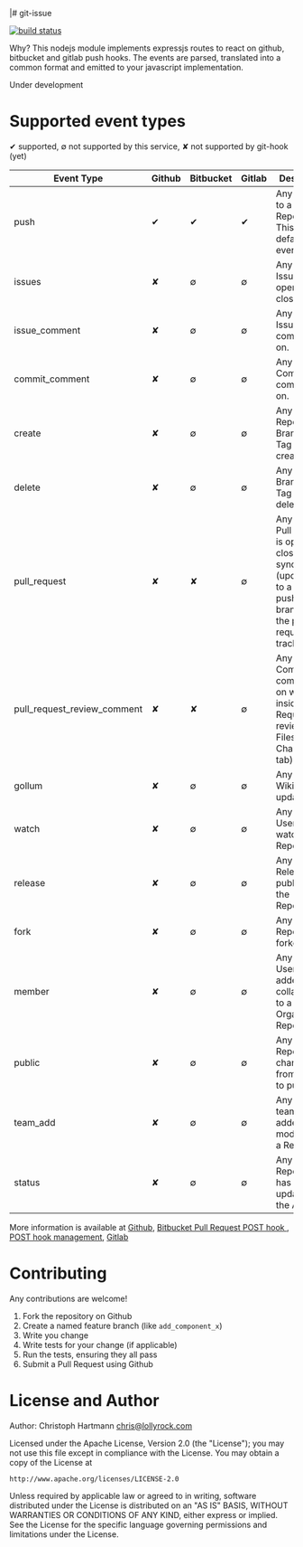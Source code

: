 |# git-issue

[![build status](https://secure.travis-ci.org/gittalk/git-hook.png)](http://travis-ci.org/gittalk/git-hook)

Why? This nodejs module implements expressjs routes to react on github, bitbucket and gitlab push hooks. The events are parsed, translated into a common format and emitted to your javascript implementation.

Under development

# Supported event types

✔ supported, ∅ not supported by this service, ✘ not supported by git-hook (yet)

| Event Type    | Github     | Bitbucket | Gitlab    | Description |
| ------------- | ---------- | --------- | --------- | ----------- |
|push | ✔ | ✔ | ✔  | Any git push to a Repository. This is the default event. |
|issues | ✘ | ∅ | ∅ | Any time an Issue is opened or closed. |
|issue_comment | ✘ | ∅ | ∅ | Any time an Issue is commented on. |
|commit_comment | ✘ | ∅ | ∅ | Any time a Commit is commented on. |
|create  | ✘ | ∅ | ∅ | Any time a Repository, Branch, or Tag is created. |
|delete  | ✘ | ∅ | ∅ | Any time a Branch or Tag is deleted. |
|pull_request  | ✘ | ✘ | ∅ | Any time a Pull Request is opened, closed, or synchronized (updated due to a new push in the branch that the pull request is tracking). |
|pull_request_review_comment  | ✘ | ✘ | ∅ | Any time a Commit is commented on while inside a Pull Request review (the Files Changed tab). |
|gollum  | ✘ | ∅ | ∅ |  Any time a Wiki page is updated. |
|watch  | ✘ | ∅ | ∅ |  Any time a User watches the Repository. |
|release  | ✘ | ∅ | ∅ |  Any time a Release is published in the Repository. |
|fork  | ✘ | ∅ | ∅ |  Any time a Repository is forked. |
|member  | ✘ | ∅ | ∅ |  Any time a User is added as a collaborator to a non-Organization Repository. |
|public | ✘ | ∅ | ∅ |   Any time a Repository changes from private to public. |
|team_add  | ✘ | ∅ | ∅ | Any time a team is added or modified on a Repository. |
|status | ✘ | ∅ | ∅ | Any time a Repository has a status update from the API |

More information is available at [Github](http://developer.github.com/v3/repos/hooks/), [Bitbucket Pull Request POST hook ](https://confluence.atlassian.com/display/BITBUCKET/Pull+Request+POST+hook+management), [POST hook management](https://confluence.atlassian.com/display/BITBUCKET/POST+hook+management), [Gitlab](http://api.gitlab.org/system_hooks.html)

# Contributing

Any contributions are welcome!

1. Fork the repository on Github
2. Create a named feature branch (like `add_component_x`)
3. Write you change
4. Write tests for your change (if applicable)
5. Run the tests, ensuring they all pass
6. Submit a Pull Request using Github

# License and Author

Author: Christoph Hartmann <chris@lollyrock.com>

Licensed under the Apache License, Version 2.0 (the "License");
you may not use this file except in compliance with the License.
You may obtain a copy of the License at

    http://www.apache.org/licenses/LICENSE-2.0

Unless required by applicable law or agreed to in writing, software
distributed under the License is distributed on an "AS IS" BASIS,
WITHOUT WARRANTIES OR CONDITIONS OF ANY KIND, either express or implied.
See the License for the specific language governing permissions and
limitations under the License.
